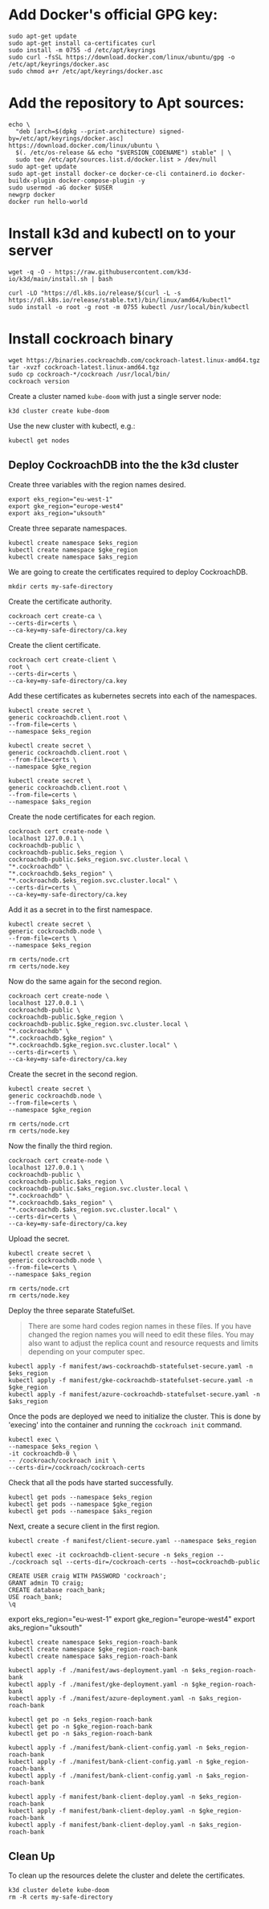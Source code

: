 

# Add Docker's official GPG key:
```
sudo apt-get update
sudo apt-get install ca-certificates curl
sudo install -m 0755 -d /etc/apt/keyrings
sudo curl -fsSL https://download.docker.com/linux/ubuntu/gpg -o /etc/apt/keyrings/docker.asc
sudo chmod a+r /etc/apt/keyrings/docker.asc
```

# Add the repository to Apt sources:

```
echo \
  "deb [arch=$(dpkg --print-architecture) signed-by=/etc/apt/keyrings/docker.asc] https://download.docker.com/linux/ubuntu \
  $(. /etc/os-release && echo "$VERSION_CODENAME") stable" | \
  sudo tee /etc/apt/sources.list.d/docker.list > /dev/null
sudo apt-get update
sudo apt-get install docker-ce docker-ce-cli containerd.io docker-buildx-plugin docker-compose-plugin -y
sudo usermod -aG docker $USER
newgrp docker
docker run hello-world
```

# Install k3d and kubectl on to your server
```
wget -q -O - https://raw.githubusercontent.com/k3d-io/k3d/main/install.sh | bash

curl -LO "https://dl.k8s.io/release/$(curl -L -s https://dl.k8s.io/release/stable.txt)/bin/linux/amd64/kubectl"
sudo install -o root -g root -m 0755 kubectl /usr/local/bin/kubectl
```

# Install cockroach binary
```
wget https://binaries.cockroachdb.com/cockroach-latest.linux-amd64.tgz
tar -xvzf cockroach-latest.linux-amd64.tgz
sudo cp cockroach-*/cockroach /usr/local/bin/
cockroach version
```

Create a cluster named `kube-doom` with just a single server node:
```
k3d cluster create kube-doom
```

Use the new cluster with kubectl, e.g.:
```
kubectl get nodes
```

## Deploy CockroachDB into the the k3d cluster
Create three variables with the region names desired.
```
export eks_region="eu-west-1"
export gke_region="europe-west4"
export aks_region="uksouth"
```

Create three separate namespaces.
```
kubectl create namespace $eks_region
kubectl create namespace $gke_region 
kubectl create namespace $aks_region
```

We are going to create the certificates required to deploy CockroachDB.
```
mkdir certs my-safe-directory
```

Create the certificate authority.
```
cockroach cert create-ca \
--certs-dir=certs \
--ca-key=my-safe-directory/ca.key
```

Create the client certificate.
```
cockroach cert create-client \
root \
--certs-dir=certs \
--ca-key=my-safe-directory/ca.key
```

Add these certificates as kubernetes secrets into each of the namespaces.
```
kubectl create secret \
generic cockroachdb.client.root \
--from-file=certs \
--namespace $eks_region

kubectl create secret \
generic cockroachdb.client.root \
--from-file=certs \
--namespace $gke_region

kubectl create secret \
generic cockroachdb.client.root \
--from-file=certs \
--namespace $aks_region
```

Create the node certificates for each region.
```
cockroach cert create-node \
localhost 127.0.0.1 \
cockroachdb-public \
cockroachdb-public.$eks_region \
cockroachdb-public.$eks_region.svc.cluster.local \
"*.cockroachdb" \
"*.cockroachdb.$eks_region" \
"*.cockroachdb.$eks_region.svc.cluster.local" \
--certs-dir=certs \
--ca-key=my-safe-directory/ca.key
```
Add it as a secret in to the first namespace.
```
kubectl create secret \
generic cockroachdb.node \
--from-file=certs \
--namespace $eks_region
```

```
rm certs/node.crt
rm certs/node.key
```

Now do the same again for the second region.
```
cockroach cert create-node \
localhost 127.0.0.1 \
cockroachdb-public \
cockroachdb-public.$gke_region \
cockroachdb-public.$gke_region.svc.cluster.local \
"*.cockroachdb" \
"*.cockroachdb.$gke_region" \
"*.cockroachdb.$gke_region.svc.cluster.local" \
--certs-dir=certs \
--ca-key=my-safe-directory/ca.key
```

Create the secret in the second region.
```
kubectl create secret \
generic cockroachdb.node \
--from-file=certs \
--namespace $gke_region
```

```
rm certs/node.crt
rm certs/node.key
```

Now the finally the third region.
```
cockroach cert create-node \
localhost 127.0.0.1 \
cockroachdb-public \
cockroachdb-public.$aks_region \
cockroachdb-public.$aks_region.svc.cluster.local \
"*.cockroachdb" \
"*.cockroachdb.$aks_region" \
"*.cockroachdb.$aks_region.svc.cluster.local" \
--certs-dir=certs \
--ca-key=my-safe-directory/ca.key
```

Upload the secret.
```
kubectl create secret \
generic cockroachdb.node \
--from-file=certs \
--namespace $aks_region
```

```
rm certs/node.crt
rm certs/node.key
```

Deploy the three separate StatefulSet.
> There are some hard codes region names in these files. If you have changed the region names you will need to edit these files. You may also want to adjust the replica count and resource requests and limits depending on your computer spec.
```
kubectl apply -f manifest/aws-cockroachdb-statefulset-secure.yaml -n $eks_region
kubectl apply -f manifest/gke-cockroachdb-statefulset-secure.yaml -n $gke_region
kubectl apply -f manifest/azure-cockroachdb-statefulset-secure.yaml -n $aks_region
```

Once the pods are deployed we need to initialize the cluster. This is done by 'execing' into the container and running the `cockroach init` command.
```
kubectl exec \
--namespace $eks_region \
-it cockroachdb-0 \
-- /cockroach/cockroach init \
--certs-dir=/cockroach/cockroach-certs
```

Check that all the pods have started successfully.
```
kubectl get pods --namespace $eks_region
kubectl get pods --namespace $gke_region
kubectl get pods --namespace $aks_region
```

Next, create a secure client in the first region.
```
kubectl create -f manifest/client-secure.yaml --namespace $eks_region
```

```
kubectl exec -it cockroachdb-client-secure -n $eks_region -- ./cockroach sql --certs-dir=/cockroach-certs --host=cockroachdb-public
```

```
CREATE USER craig WITH PASSWORD 'cockroach';
GRANT admin TO craig;
CREATE database roach_bank;
USE roach_bank;
\q
```

export eks_region="eu-west-1"
export gke_region="europe-west4"
export aks_region="uksouth"


```
kubectl create namespace $eks_region-roach-bank
kubectl create namespace $gke_region-roach-bank
kubectl create namespace $aks_region-roach-bank
```

```
kubectl apply -f ./manifest/aws-deployment.yaml -n $eks_region-roach-bank
kubectl apply -f ./manifest/gke-deployment.yaml -n $gke_region-roach-bank
kubectl apply -f ./manifest/azure-deployment.yaml -n $aks_region-roach-bank
```

```
kubectl get po -n $eks_region-roach-bank
kubectl get po -n $gke_region-roach-bank
kubectl get po -n $aks_region-roach-bank
```

```
kubectl apply -f ./manifest/bank-client-config.yaml -n $eks_region-roach-bank
kubectl apply -f ./manifest/bank-client-config.yaml -n $gke_region-roach-bank
kubectl apply -f ./manifest/bank-client-config.yaml -n $aks_region-roach-bank
```

```
kubectl apply -f manifest/bank-client-deploy.yaml -n $eks_region-roach-bank
kubectl apply -f manifest/bank-client-deploy.yaml -n $gke_region-roach-bank
kubectl apply -f manifest/bank-client-deploy.yaml -n $aks_region-roach-bank
```

## Clean Up
To clean up the resources delete the cluster and delete the certificates.
```
k3d cluster delete kube-doom
rm -R certs my-safe-directory
```

